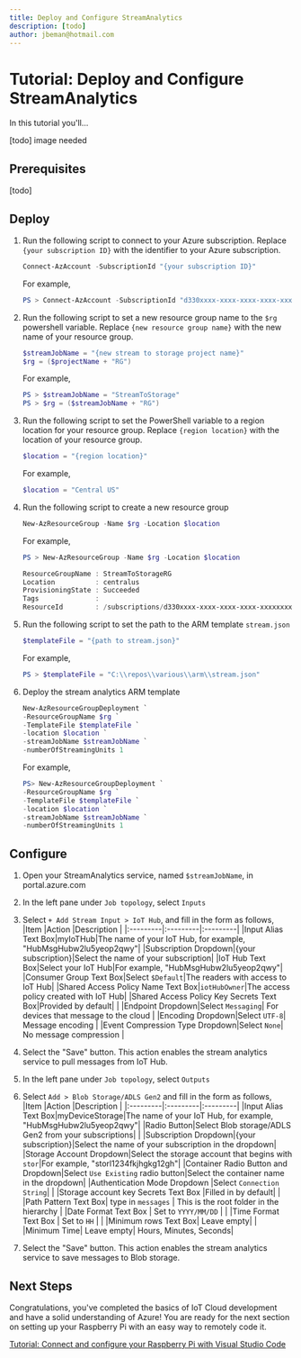 ```yaml
---
title: Deploy and Configure StreamAnalytics
description: [todo] 
author: jbeman@hotmail.com
---
```


# Tutorial: Deploy and Configure StreamAnalytics

In this tutorial you'll...

[todo] image needed

## Prerequisites

[todo]

## Deploy

1. Run the following script to connect to your Azure subscription. Replace `{your subscription ID}` with the identifier to your Azure subscription.

    ```powershell
    Connect-AzAccount -SubscriptionId "{your subscription ID}"
    ```

    For example,

    ```powershell
    PS > Connect-AzAccount -SubscriptionId "d330xxxx-xxxx-xxxx-xxxx-xxxxxxxxabda"
    ```

1. Run the following script to set a new resource group name to the `$rg` powershell variable. Replace `{new resource group name}` with the new name of your resource group.

    ```powershell
    $streamJobName = "{new stream to storage project name}"
    $rg = ($projectName + "RG")
    ```

    For example,

    ```powershell
    PS > $streamJobName = "StreamToStorage"
    PS > $rg = ($streamJobName + "RG")
    ```

1. Run the following script to set the PowerShell variable to a region location for your resource group.  Replace `{region location}` with the location of your resource group.

    ```powershell
    $location = "{region location}"
    ```

    For example,

    ```powershell
    $location = "Central US"
    ```

1. Run the following script to create a new resource group

    ```powershell
    New-AzResourceGroup -Name $rg -Location $location
    ```

    For example,

    ```powershell
    PS > New-AzResourceGroup -Name $rg -Location $location

    ResourceGroupName : StreamToStorageRG
    Location          : centralus
    ProvisioningState : Succeeded
    Tags              : 
    ResourceId        : /subscriptions/d330xxxx-xxxx-xxxx-xxxx-xxxxxxxxabda/resourceGroups/myMessagingRG
    
    ```

1. Run the following script to set the path to the ARM template `stream.json`

    ```powershell
    $templateFile = "{path to stream.json}"
    ```

    For example,

    ```powershell
    PS > $templateFile = "C:\\repos\\various\\arm\\stream.json"
    ```

1. Deploy the stream analytics ARM template

    ```powershell
    New-AzResourceGroupDeployment `
    -ResourceGroupName $rg `
    -TemplateFile $templateFile `
    -location $location `
    -streamJobName $streamJobName `
    -numberOfStreamingUnits 1
    ```

    For example,

    ```powershell
    PS> New-AzResourceGroupDeployment `
    -ResourceGroupName $rg `
    -TemplateFile $templateFile `
    -location $location `
    -streamJobName $streamJobName `
    -numberOfStreamingUnits 1
    ```

## Configure

1. Open your StreamAnalytics service, named `$streamJobName`, in portal.azure.com
1. In the left pane under `Job topology`, select `Inputs`
1. Select `+ Add Stream Input > IoT Hub`, and fill in the form as follows,
    |Item  |Action  |Description  |
    |:---------|:---------|:---------|
    |Input Alias Text Box|myIoTHub|The name of your IoT Hub, for example, "HubMsgHubw2lu5yeop2qwy"|
    |Subscription Dropdown|{your subscription}|Select the name of your subscription|
    |IoT Hub Text Box|Select your IoT Hub|For example, "HubMsgHubw2lu5yeop2qwy"|
    |Consumer Group Text Box|Select `$Default`|The readers with access to IoT Hub|
    |Shared Access Policy Name Text Box|`iotHubOwner`|The access policy created with IoT Hub|
    |Shared Access Policy Key Secrets Text Box|Provided by default|         |
    |Endpoint Dropdown|Select `Messaging`| For devices that message to the cloud |
    |Encoding Dropdown|Select `UTF-8`| Message encoding |
    |Event Compression Type Dropdown|Select `None`| No message compression |

1. Select the "Save" button. This action enables the stream analytics service to pull messages from IoT Hub.
1. In the left pane under `Job topology`, select `Outputs`
1. Select `Add > Blob Storage/ADLS Gen2` and fill in the form as follows,
    |Item  |Action  |Description  |
    |:---------|:---------|:---------|
    |Input Alias Text Box|myDeviceStorage|The name of your IoT Hub, for example, "HubMsgHubw2lu5yeop2qwy"|
    |Radio Button|Select Blob storage/ADLS Gen2 from your subscriptions|    |
    |Subscription Dropdown|{your subscription}|Select the name of your subscription in the dropdown|
    |Storage Account Dropdown|Select the storage account that begins with `stor`|For example, "storl1234fkjhgkg12gh"|
    |Container Radio Button and Dropdown|Select `Use Existing` radio button|Select the container name in the dropdown|
    |Authentication Mode Dropdown |Select `Connection String`|        |
    |Storage account key Secrets Text Box |Filled in by default|  |
    |Path Pattern Text Box| type in `messages` | This is the root folder in the hierarchy |
    |Date Format Text Box | Set to `YYYY/MM/DD` | |
    |Time Format Text Box | Set to `HH` | |
    |Minimum rows Text Box| Leave empty| |
    |Minimum Time| Leave empty| Hours, Minutes, Seconds|
1. Select the "Save" button. This action enables the stream analytics service to save messages to Blob storage.

## Next Steps

Congratulations, you've completed the basics of IoT Cloud development and have a solid understanding of Azure! You are ready for the next section on setting up your Raspberry Pi with an easy way to remotely code it.

[Tutorial: Connect and configure your Raspberry Pi with Visual Studio Code](tutorial-rasp-connect.md)
